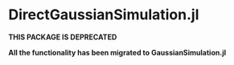 # DirectGaussianSimulation.jl

**THIS PACKAGE IS DEPRECATED**

**All the functionality has been migrated to GaussianSimulation.jl**
